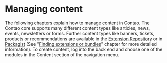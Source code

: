 # Managing content

The following chapters explain how to manage content in Contao. The Contao core
supports many different content types like articles, news, events, newsletters
or forms. Further content types like banners, tickets, products or
recommendations are available in the [Extension Repository][1] or in
[Packagist][2] (See "[Finding extensions or bundles][3]" chapter for more
detailed information). To create content, log into the back end and choose one
of the modules in the Content section of the navigation menu.


[1]: https://contao.org/en/extension-list.html
[2]: https://packagist.org
[3]: ../05-system-administration/extensions.md#finding-extensions-or-bundles
